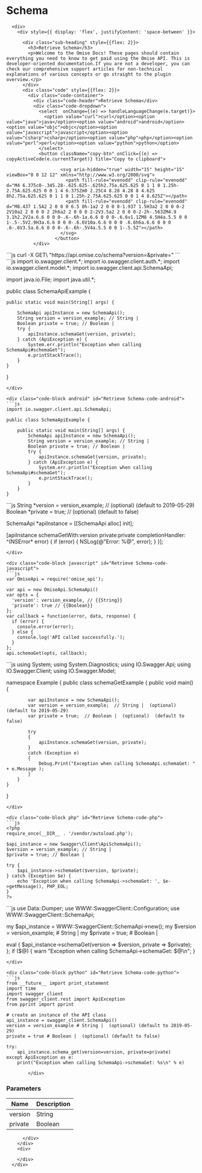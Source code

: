 # Schema


      <div>
        <div style={{ display: 'flex', justifyContent: 'space-between' }}>

          <div class="sub-heading" style={{flex: 2}}>
            <h3>Retrieve Schema</h3>
            <p>Welcome to the Omise Docs! These pages should contain everything you need to know to get paid using the Omise API. This is developer-oriented documentation.If you are not a developer, you can check our comprehensive support articles for non-technical explanations of various concepts or go straight to the plugin overview.</p>
          </div>
          <div class="code" style={{flex: 2}}>
            <div class="code-container">
              <div class="code-header">Retrieve Schema</div>
              <div class="code-dropdown">
                <select  onChange={(e) => handleLanguageChange(e.target)}>
                  <option value="curl">curl</option><option value="java">java</option><option value="android">android</option><option value="objc">objc</option><option value="javascript">javascript</option><option value="csharp">csharp</option><option value="php">php</option><option value="perl">perl</option><option value="python">python</option>
                </select>
                <button className="copy-btn" onClick={(e) => copyActiveCode(e.currentTarget)} title="Copy to clipboard">

                        <svg aria-hidden="true" width="15" height="15" viewBox="0 0 12 12" xmlns="http://www.w3.org/2000/svg">
                          <path fill-rule="evenodd" clip-rule="evenodd" d="M4 6.375c0-.345.28-.625.625-.625h2.75a.625.625 0 1 1 0 1.25h-2.75A.625.625 0 0 1 4 6.375Zm0 2.25C4 8.28 4.28 8 4.625 8h2.75a.625.625 0 1 1 0 1.25h-2.75A.625.625 0 0 1 4 8.625Z"></path>
                          <path fill-rule="evenodd" clip-rule="evenodd" d="M8.437 1.5A2 2 0 0 0 6.5 0h-1a2 2 0 0 0-1.937 1.5H3a2 2 0 0 0-2 2V10a2 2 0 0 0 2 2h6a2 2 0 0 0 2-2V3.5a2 2 0 0 0-2-2h-.563ZM4.9 3.1h2.2V2a.6.6 0 0 0-.6-.6h-1a.6.6 0 0 0-.6.6v1.1ZM8 4.5H4a.5.5 0 0 1-.5-.5V2.9H3a.6.6 0 0 0-.6.6V10a.6.6 0 0 0 .6.6h6a.6.6 0 0 0 .6-.6V3.5a.6.6 0 0 0-.6-.6h-.5V4a.5.5 0 0 1-.5.5Z"></path>
                        </svg>
                      </button>
              </div>
              
<div class="code-block curl active" id="Retrieve Schema-code-curl">
```js
curl -X GET\
"https://api.omise.co/schema?version=&private="
```
</div>

<div class="code-block java" id="Retrieve Schema-code-java">
```js
import io.swagger.client.*;
import io.swagger.client.auth.*;
import io.swagger.client.model.*;
import io.swagger.client.api.SchemaApi;

import java.io.File;
import java.util.*;

public class SchemaApiExample {

    public static void main(String[] args) {
        
        SchemaApi apiInstance = new SchemaApi();
        String version = version_example; // String | 
        Boolean private = true; // Boolean | 
        try {
            apiInstance.schemaGet(version, private);
        } catch (ApiException e) {
            System.err.println("Exception when calling SchemaApi#schemaGet");
            e.printStackTrace();
        }
    }
}
```
</div>

<div class="code-block android" id="Retrieve Schema-code-android">
```js
import io.swagger.client.api.SchemaApi;

public class SchemaApiExample {

    public static void main(String[] args) {
        SchemaApi apiInstance = new SchemaApi();
        String version = version_example; // String | 
        Boolean private = true; // Boolean | 
        try {
            apiInstance.schemaGet(version, private);
        } catch (ApiException e) {
            System.err.println("Exception when calling SchemaApi#schemaGet");
            e.printStackTrace();
        }
    }
}
```
</div>

<div class="code-block objc" id="Retrieve Schema-code-objc">
```js
String *version = version_example; //  (optional) (default to 2019-05-29)
Boolean *private = true; //  (optional) (default to false)

SchemaApi *apiInstance = [[SchemaApi alloc] init];

[apiInstance schemaGetWith:version
    private:private
              completionHandler: ^(NSError* error) {
                            if (error) {
                                NSLog(@"Error: %@", error);
                            }
                        }];
```
</div>

<div class="code-block javascript" id="Retrieve Schema-code-javascript">
```js
var OmiseApi = require('omise_api');

var api = new OmiseApi.SchemaApi()
var opts = { 
  'version': version_example, // {{String}} 
  'private': true // {{Boolean}} 
};
var callback = function(error, data, response) {
  if (error) {
    console.error(error);
  } else {
    console.log('API called successfully.');
  }
};
api.schemaGet(opts, callback);
```
</div>

<div class="code-block csharp" id="Retrieve Schema-code-csharp">
```js
using System;
using System.Diagnostics;
using IO.Swagger.Api;
using IO.Swagger.Client;
using IO.Swagger.Model;

namespace Example
{
    public class schemaGetExample
    {
        public void main()
        {

            var apiInstance = new SchemaApi();
            var version = version_example;  // String |  (optional)  (default to 2019-05-29)
            var private = true;  // Boolean |  (optional)  (default to false)

            try
            {
                apiInstance.schemaGet(version, private);
            }
            catch (Exception e)
            {
                Debug.Print("Exception when calling SchemaApi.schemaGet: " + e.Message );
            }
        }
    }
}
```
</div>

<div class="code-block php" id="Retrieve Schema-code-php">
```js
<?php
require_once(__DIR__ . '/vendor/autoload.php');

$api_instance = new Swagger\Client\ApiSchemaApi();
$version = version_example; // String | 
$private = true; // Boolean | 

try {
    $api_instance->schemaGet($version, $private);
} catch (Exception $e) {
    echo 'Exception when calling SchemaApi->schemaGet: ', $e->getMessage(), PHP_EOL;
}
?>
```
</div>

<div class="code-block perl" id="Retrieve Schema-code-perl">
```js
use Data::Dumper;
use WWW::SwaggerClient::Configuration;
use WWW::SwaggerClient::SchemaApi;

my $api_instance = WWW::SwaggerClient::SchemaApi->new();
my $version = version_example; # String | 
my $private = true; # Boolean | 

eval { 
    $api_instance->schemaGet(version => $version, private => $private);
};
if ($@) {
    warn "Exception when calling SchemaApi->schemaGet: $@\n";
}
```
</div>

<div class="code-block python" id="Retrieve Schema-code-python">
```js
from __future__ import print_statement
import time
import swagger_client
from swagger_client.rest import ApiException
from pprint import pprint

# create an instance of the API class
api_instance = swagger_client.SchemaApi()
version = version_example # String |  (optional) (default to 2019-05-29)
private = true # Boolean |  (optional) (default to false)

try: 
    api_instance.schema_get(version=version, private=private)
except ApiException as e:
    print("Exception when calling SchemaApi->schemaGet: %s\n" % e)
```
</div>
            
            </div>
            
### Parameters

| Name | Description |
|------|-------------|
| version | String |
| private | Boolean |

          </div>
        </div>
        <div>
          
        </div>
      </div>

